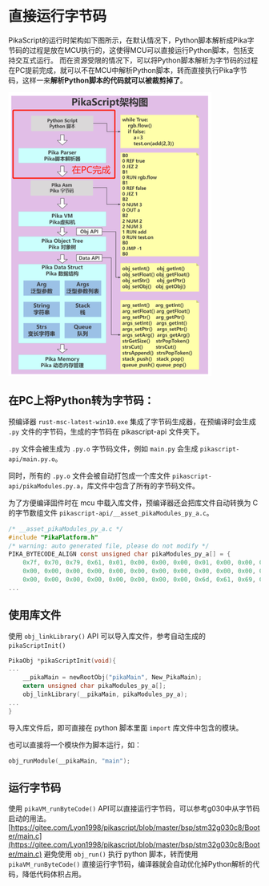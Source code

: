 # 直接运行字节码

PikaScript的运行时架构如下图所示，在默认情况下，Python脚本解析成Pika字节码的过程是放在MCU执行的，这使得MCU可以直接运行Python脚本，包括支持交互式运行。
而在资源受限的情况下，可以将Python脚本解析为字节码的过程在PC提前完成，就可以不在MCU中解析Python脚本，转而直接执行Pika字节码，这样一来**解析Python脚本的代码就可以被裁剪掉了**。

![](assets/1639281281608-011ffd89-5851-47d8-9dca-438ed963f5d4-164649975346225.png)

## 在PC上将Python转为字节码：

预编译器 `rust-msc-latest-win10.exe` 集成了字节码生成器，在预编译时会生成 `.py` 文件的字节码，生成的字节码在 pikascript-api 文件夹下。

`.py` 文件会被生成为 `.py.o` 字节码文件，例如 `main.py` 会生成 `pikascript-api/main.py.o`。

同时，所有的 `.py.o` 文件会被自动打包成一个库文件 `pikascript-api/pikaModules.py.a`，库文件中包含了所有的字节码文件。

为了方便编译固件时在 mcu 中载入库文件，预编译器还会把库文件自动转换为 C 的字节数组文件 `pikascript-api/__asset_pikaModules_py_a.c`。

``` C
/* __asset_pikaModules_py_a.c */
#include "PikaPlatform.h"
/* warning: auto generated file, please do not modify */
PIKA_BYTECODE_ALIGN const unsigned char pikaModules_py_a[] = {
    0x7f, 0x70, 0x79, 0x61, 0x01, 0x00, 0x00, 0x00, 0x01, 0x00, 0x00, 0x00, 
    0x00, 0x00, 0x00, 0x00, 0x00, 0x00, 0x00, 0x00, 0x00, 0x00, 0x00, 0x00, 
    0x00, 0x00, 0x00, 0x00, 0x00, 0x00, 0x00, 0x00, 0x6d, 0x61, 0x69, 0x6e, 
...
```

## 使用库文件

使用 `obj_linkLibrary()` API 可以导入库文件，参考自动生成的 `pikaScriptInit()`
``` C
PikaObj *pikaScriptInit(void){
...
    __pikaMain = newRootObj("pikaMain", New_PikaMain);
    extern unsigned char pikaModules_py_a[];
    obj_linkLibrary(__pikaMain, pikaModules_py_a);
...
}
 ```
 
 导入库文件后，即可直接在 python 脚本里面 `import` 库文件中包含的模块。
 
 也可以直接将一个模块作为脚本运行，如：
 ``` C
 obj_runModule(__pikaMain, "main");
 ```

## 运行字节码

使用 `pikaVM_runByteCode()` API可以直接运行字节码，可以参考g030中从字节码启动的用法。
[https://gitee.com/Lyon1998/pikascript/blob/master/bsp/stm32g030c8/Booter/main.c](https://gitee.com/Lyon1998/pikascript/blob/master/bsp/stm32g030c8/Booter/main.c)
避免使用 `obj_run()` 执行 python 脚本，转而使用 `pikaVM_runByteCode()` 直接运行字节码，编译器就会自动优化掉Python解析的代码，降低代码体积占用。
